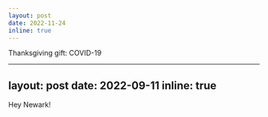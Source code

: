 ```yaml
---
layout: post
date: 2022-11-24
inline: true
---
```


Thanksgiving gift: COVID-19

---
layout: post
date: 2022-09-11
inline: true
---

Hey Newark!
